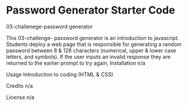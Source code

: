 # Password Generator Starter Code
03-challenege-password generator




This 03-challenge- password generator is an introduction to javascript. Students deploy a web page that is responsible for generating a random password between 8 & 128 characters (numerical, upper & lower case letters, and symbols). If the user inputs an invalid response they are returned to the earlier prompt to try again, 
Installation n/a

Usage Introduction to coding (HTML & CSS)

Credits n/a

License n/a